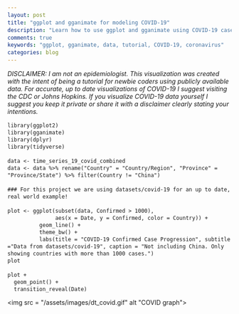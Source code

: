 ```yaml
---
layout: post
title: "ggplot and gganimate for modeling COVID-19"
description: "Learn how to use ggplot and gganimate using COVID-19 case progression data"
comments: true
keywords: "ggplot, gganimate, data, tutorial, COVID-19, coronavirus"
categories: blog
---
```


*DISCLAIMER: I am not an epidemiologist. This visualization was created with the intent of being a tutorial for newbie coders using publicly available data. For accurate, up to date visualizations of COVID-19 I suggest visiting the CDC or Johns Hopkins. If you visualize COVID-19 data yourself I suggest you keep it private or share it with a disclaimer clearly stating your intentions.*

```
library(ggplot2)
library(gganimate)
library(dplyr)
library(tidyverse)

data <- time_series_19_covid_combined
data <- data %>% rename("Country" = "Country/Region", "Province" = "Province/State") %>% filter(Country != "China")

### For this project we are using datasets/covid-19 for an up to date, real world example!

plot <- ggplot(subset(data, Confirmed > 1000),
               aes(x = Date, y = Confirmed, color = Country)) +
          geom_line() +
          theme_bw() +
          labs(title = "COVID-19 Confirmed Case Progression", subtitle ="Data from datasets/covid-19", caption = "Not including China. Only showing countries with more than 1000 cases.")
plot

plot +
  geom_point() +
  transition_reveal(Date)
```
<img src = "/assets/images/dt_covid.gif" alt "COVID graph">
